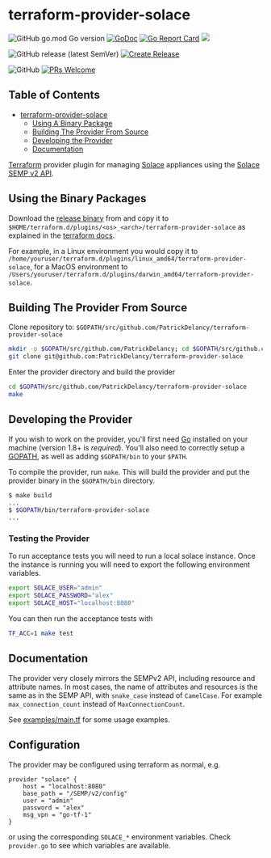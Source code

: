 # terraform-provider-solace

![GitHub go.mod Go version](https://img.shields.io/github/go-mod/go-version/PatrickDelancy/terraform-provider-solace)
[![GoDoc](https://godoc.org/github.com/PatrickDelancy/terraform-provider-solace/solace?status.svg)](https://godoc.org/github.com/PatrickDelancy/terraform-provider-solace/solace)
[![Go Report Card](https://goreportcard.com/badge/github.com/PatrickDelancy/terraform-provider-solace)](https://goreportcard.com/report/github.com/PatrickDelancy/terraform-provider-solace)
<a href="https://codeclimate.com/github/PatrickDelancy/terraform-provider-solace/maintainability"><img src="https://api.codeclimate.com/v1/badges/e9f9e33f3a7160cc431a/maintainability" /></a>

![GitHub release (latest SemVer)](https://img.shields.io/github/v/release/PatrickDelancy/terraform-provider-solace)
[![Create Release](https://github.com/PatrickDelancy/terraform-provider-solace/actions/workflows/release.yml/badge.svg)](https://github.com/PatrickDelancy/terraform-provider-solace/actions/workflows/release.yml)

![GitHub](https://img.shields.io/github/license/PatrickDelancy/terraform-provider-solace)
[![PRs Welcome](https://img.shields.io/badge/PRs-Welcome-brightgreen)](http://makeapullrequest.com)

## Table of Contents

- [terraform-provider-solace](#terraform-provider-solace)
  - [Using A Binary Package](#using-a-binary-package)
  - [Building The Provider From Source](#building-the-provider-from-source)
  - [Developing the Provider](#developing-the-provider)
  - [Documentation](#documentation)

[Terraform](https://www.terraform.io) provider plugin for managing [Solace](https://solace.com/) appliances using the [Solace SEMP v2 API](https://docs.solace.com/SEMP/Using-SEMP.htm).

## Using the Binary Packages

Download the [release binary](https://github.com/PatrickDelancy/terraform-provider-solace/releases) from and copy it to `$HOME/terraform.d/plugins/<os>_<arch>/terraform-provider-solace` as explained in the [terraform docs](https://www.terraform.io/docs/configuration/providers.html#third-party-plugins).

For example, in a Linux environment you would copy it to `/home/youruser/terraform.d/plugins/linux_amd64/terraform-provider-solace`, for a MacOS environment to `/Users/youruser/terraform.d/plugins/darwin_amd64/terraform-provider-solace`.

## Building The Provider From Source

Clone repository to: `$GOPATH/src/github.com/PatrickDelancy/terraform-provider-solace`

```sh
mkdir -p $GOPATH/src/github.com/PatrickDelancy; cd $GOPATH/src/github.com/PatrickDelancy
git clone git@github.com:PatrickDelancy/terraform-provider-solace
```

Enter the provider directory and build the provider

```sh
cd $GOPATH/src/github.com/PatrickDelancy/terraform-provider-solace
make
```

## Developing the Provider

If you wish to work on the provider, you'll first need [Go](http://www.golang.org) installed on your machine (version 1.8+ is *required*). You'll also need to correctly setup a [GOPATH](http://golang.org/doc/code.html#GOPATH), as well as adding `$GOPATH/bin` to your `$PATH`.

To compile the provider, run `make`. This will build the provider and put the provider binary in the `$GOPATH/bin` directory.

```sh
$ make build
...
$ $GOPATH/bin/terraform-provider-solace
...
```

### Testing the Provider

To run acceptance tests you will need to run a local solace instance. Once the instance is running you will need to export the following environment variables.

```sh
export SOLACE_USER="admin"
export SOLACE_PASSWORD="alex"
export SOLACE_HOST="localhost:8080"
```

You can then run the acceptance tests with

```sh
TF_ACC=1 make test
```

## Documentation

The provider very closely mirrors the SEMPv2 API, including resource and attribute names. In most cases, the name of attributes and resources is the same as in the SEMP API, with `snake_case` instead of `CamelCase`. For example `max_connection_count` instead of `MaxConnectionCount`.

See [examples/main.tf](examples/main.tf) for some usage examples.

## Configuration

The provider may be configured using terraform as normal, e.g.

```hcl
provider "solace" {
    host = "localhost:8080"
    base_path = "/SEMP/v2/config"
    user = "admin"
    password = "alex"
    msg_vpn = "go-tf-1"
}
```

or using the corresponding `SOLACE_*` environment variables. Check `provider.go` to see which variables are available.